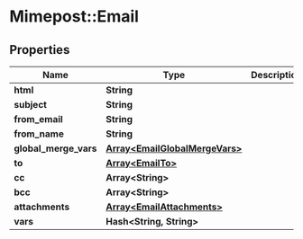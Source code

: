 # Mimepost::Email

## Properties
Name | Type | Description | Notes
------------ | ------------- | ------------- | -------------
**html** | **String** |  | 
**subject** | **String** |  | 
**from_email** | **String** |  | 
**from_name** | **String** |  | [optional] 
**global_merge_vars** | [**Array&lt;EmailGlobalMergeVars&gt;**](EmailGlobalMergeVars.md) |  | [optional] 
**to** | [**Array&lt;EmailTo&gt;**](EmailTo.md) |  | 
**cc** | **Array&lt;String&gt;** |  | [optional] 
**bcc** | **Array&lt;String&gt;** |  | [optional] 
**attachments** | [**Array&lt;EmailAttachments&gt;**](EmailAttachments.md) |  | [optional] 
**vars** | **Hash&lt;String, String&gt;** |  | [optional] 


